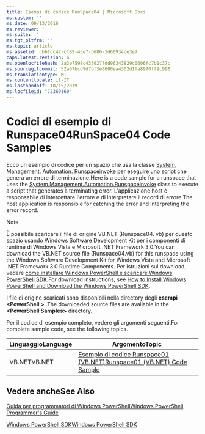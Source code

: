```yaml
---
title: Esempi di codice RunSpace04 | Microsoft Docs
ms.custom: ''
ms.date: 09/13/2016
ms.reviewer: ''
ms.suite: ''
ms.tgt_pltfrm: ''
ms.topic: article
ms.assetid: cb6fcc47-cf89-43e7-b686-3d60934ce3e7
caps.latest.revision: 6
ms.openlocfilehash: 2a3e7598c433027fdd96343829c0606fc7b1c37c
ms.sourcegitcommit: 52a67bcd9d7bf3e8600ea4302d1fa8970ff9c998
ms.translationtype: MT
ms.contentlocale: it-IT
ms.lasthandoff: 10/15/2019
ms.locfileid: "72360160"
---
```

# <a name="runspace04-code-samples"></a><span data-ttu-id="2fc57-102">Codici di esempio di Runspace04</span><span class="sxs-lookup"><span data-stu-id="2fc57-102">RunSpace04 Code Samples</span></span>

<span data-ttu-id="2fc57-103">Ecco un esempio di codice per un spazio che usa la classe [System. Management. Automation. Runspaceinvoke](/dotnet/api/System.Management.Automation.RunspaceInvoke) per eseguire uno script che genera un errore di terminazione.</span><span class="sxs-lookup"><span data-stu-id="2fc57-103">Here is a code sample for a runspace that uses the [System.Management.Automation.Runspaceinvoke](/dotnet/api/System.Management.Automation.RunspaceInvoke) class to execute a script that generates a terminating error.</span></span> <span data-ttu-id="2fc57-104">L'applicazione host è responsabile di intercettare l'errore e di interpretare il record di errore.</span><span class="sxs-lookup"><span data-stu-id="2fc57-104">The host application is responsible for catching the error and interpreting the error record.</span></span>

> [!NOTE]
> <span data-ttu-id="2fc57-105">È possibile scaricare il file di origine VB.NET (Runspace04. vb) per questo spazio usando Windows Software Development Kit per i componenti di runtime di Windows Vista e Microsoft .NET Framework 3,0.</span><span class="sxs-lookup"><span data-stu-id="2fc57-105">You can download the VB.NET source file (Runspace04.vb) for this runspace using the Windows Software Development Kit for Windows Vista and Microsoft .NET Framework 3.0 Runtime Components.</span></span> <span data-ttu-id="2fc57-106">Per istruzioni sul download, vedere [come installare Windows PowerShell e scaricare Windows PowerShell SDK](/powershell/developer/installing-the-windows-powershell-sdk).</span><span class="sxs-lookup"><span data-stu-id="2fc57-106">For download instructions, see [How to Install Windows PowerShell and Download the Windows PowerShell SDK](/powershell/developer/installing-the-windows-powershell-sdk).</span></span>
>
> <span data-ttu-id="2fc57-107">I file di origine scaricati sono disponibili nella directory degli **esempi \<PowerShell >** .</span><span class="sxs-lookup"><span data-stu-id="2fc57-107">The downloaded source files are available in the **\<PowerShell Samples>** directory.</span></span>

<span data-ttu-id="2fc57-108">Per il codice di esempio completo, vedere gli argomenti seguenti.</span><span class="sxs-lookup"><span data-stu-id="2fc57-108">For complete sample code, see the following topics.</span></span>

|<span data-ttu-id="2fc57-109">Linguaggio</span><span class="sxs-lookup"><span data-stu-id="2fc57-109">Language</span></span>|<span data-ttu-id="2fc57-110">Argomento</span><span class="sxs-lookup"><span data-stu-id="2fc57-110">Topic</span></span>|
|--------------|-----------|
|<span data-ttu-id="2fc57-111">VB.NET</span><span class="sxs-lookup"><span data-stu-id="2fc57-111">VB.NET</span></span>|[<span data-ttu-id="2fc57-112">Esempio di codice Runspace01 (VB.NET)</span><span class="sxs-lookup"><span data-stu-id="2fc57-112">Runspace01 (VB.NET) Code Sample</span></span>](./runspace01-vb-net-code-sample.md)|

## <a name="see-also"></a><span data-ttu-id="2fc57-113">Vedere anche</span><span class="sxs-lookup"><span data-stu-id="2fc57-113">See Also</span></span>

[<span data-ttu-id="2fc57-114">Guida per programmatori di Windows PowerShell</span><span class="sxs-lookup"><span data-stu-id="2fc57-114">Windows PowerShell Programmer's Guide</span></span>](./windows-powershell-programmer-s-guide.md)

[<span data-ttu-id="2fc57-115">Windows PowerShell SDK</span><span class="sxs-lookup"><span data-stu-id="2fc57-115">Windows PowerShell SDK</span></span>](../windows-powershell-reference.md)